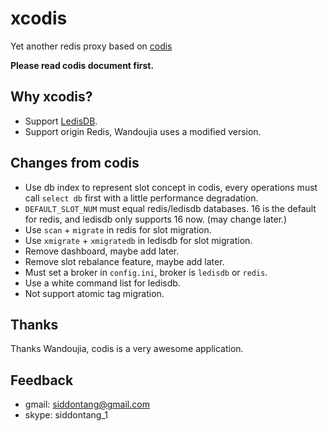 # xcodis

Yet another redis proxy based on [codis](https://github.com/wandoulabs/codis)

**Please read codis document first.**

## Why xcodis?

+ Support [LedisDB](https://github.com/siddontang/ledisdb).
+ Support origin Redis, Wandoujia uses a modified version.

## Changes from codis

+ Use db index to represent slot concept in codis, every operations must call `select db` first with a little performance degradation.
+ `DEFAULT_SLOT_NUM` must equal redis/ledisdb databases. 16 is the default for redis, and ledisdb only supports 16 now. (may change later.)
+ Use `scan` + `migrate` in redis for slot migration.
+ Use `xmigrate` + `xmigratedb` in ledisdb for slot migration.
+ Remove dashboard, maybe add later. 
+ Remove slot rebalance feature, maybe add later.
+ Must set a broker in `config.ini`, broker is `ledisdb` or `redis`.
+ Use a white command list for ledisdb.
+ Not support atomic tag migration.

## Thanks

Thanks Wandoujia, codis is a very awesome application.

## Feedback

+ gmail: siddontang@gmail.com
+ skype: siddontang_1
